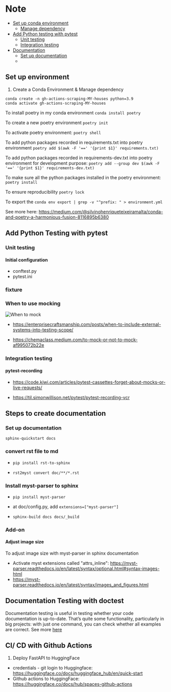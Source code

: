 # Note

- [Set up conda environment](#set-up-environment)
  - [Manage dependency](#manage-dependency)
- [Add Python testing with pytest](#add-python-testing-with-pytest)
  - [Unit testing](#unit-testing)
  - [Integration testing](#integration-testing)
- [Documentation](#steps-to-create-documentation)
  - [Set up documentation](#set-up-documentation)
  - 

## Set up environment

1. Create a Conda Environment & Manage dependency

```
conda create -n gh-actions-scraping-MY-houses python=3.9
conda activate gh-actions-scraping-MY-houses
```

To install poetry in my conda environment
`conda install poetry`

To create a new poetry environment
`poetry init`

To activate poetry environment:
`poetry shell`

To add python packages recorded in requirements.txt into poetry environment
`poetry add $(awk -F '==' '{print $1}' requirements.txt)`

To add python packages recorded in requirements-dev.txt into poetry environment for development purpose:
`poetry add --group dev $(awk -F '==' '{print $1}' requirements-dev.txt)`

To make sure all the python packages installed in the poetry environment:
`poetry install`

To ensure reproducibility
`poetry lock`

To export the 
`conda env export | grep -v "^prefix: " > environment.yml`

See more here: https://medium.com/@silvinohenriqueteixeiramalta/conda-and-poetry-a-harmonious-fusion-8116895b6380

## Add Python Testing with pytest

### Unit testing

#### Initial configuration
- conftest.py
- pytest.ini

### fixture


### When to use mocking
![When to mock](https://enterprisecraftsmanship.com/images/2016/2016-11-15-2-1.png)
- https://enterprisecraftsmanship.com/posts/when-to-include-external-systems-into-testing-scope/

- https://chemaclass.medium.com/to-mock-or-not-to-mock-af995072b22e


### Integration testing

#### pytest-recording
- https://code.kiwi.com/articles/pytest-cassettes-forget-about-mocks-or-live-requests/

- https://til.simonwillison.net/pytest/pytest-recording-vcr


## Steps to create documentation
### Set up documentation
`sphinx-quickstart docs`

### convert rst file to md
- `pip install rst-to-sphinx`

- `rst2myst convert doc/**/*.rst`

### Install myst-parser to sphinx
- `pip install myst-parser`
- at doc/config.py, add `extensions=["myst-parser"]`

- `sphinx-build docs docs/_build`


### Add-on
#### Adjust image size
To adjust image size with myst-parser in sphinx documentation
- Activate myst extensions called "attrs_inline": https://myst-parser.readthedocs.io/en/latest/syntax/optional.html#syntax-images-html
- https://myst-parser.readthedocs.io/en/latest/syntax/images_and_figures.html


## Documentation Testing with doctest

Documentation testing is useful in testing whether your code documentation is up-to-date. That’s quite some functionality, particularly in big projects: with just one command, you can check whether all examples are correct. See more [here](https://towardsdatascience.com/python-documentation-testing-with-doctest-the-easy-way-c024556313ca)

## CI/ CD with Github Actions
1. Deploy FastAPI to HuggingFace
- credentials - git login to Huggingface: https://huggingface.co/docs/huggingface_hub/en/quick-start
- Github actions to HuggingFace: https://huggingface.co/docs/hub/spaces-github-actions